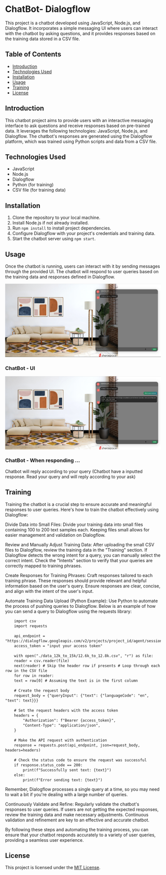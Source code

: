 # ChatBot- Dialogflow

This project is a chatbot developed using JavaScript, Node.js, and Dialogflow. It incorporates a simple messaging UI where users can interact with the chatbot by asking questions, and it provides responses based on the training data stored in a CSV file.

## Table of Contents

- [Introduction](#introduction)
- [Technologies Used](#technologies-used)
- [Installation](#installation)
- [Usage](#usage)
- [Training](#training)
- [License](#license)

## Introduction

This chatbot project aims to provide users with an interactive messaging interface to ask questions and receive responses based on pre-trained data. It leverages the following technologies: JavaScript, Node.js, and Dialogflow. The chatbot's responses are generated using the Dialogflow platform, which was trained using Python scripts and data from a CSV file.

## Technologies Used

- JavaScript
- Node.js
- Dialogflow
- Python (for training)
- CSV file (for training data)

## Installation

1. Clone the repository to your local machine.
2. Install Node.js if not already installed.
3. Run `npm install` to install project dependencies.
4. Configure Dialogflow with your project's credentials and training data.
5. Start the chatbot server using `npm start`.

## Usage

Once the chatbot is running, users can interact with it by sending messages through the provided UI. The chatbot will respond to user queries based on the training data and responses defined in Dialogflow.

![Project Image 1](/client//img/Ui.PNG)

<h3> ChatBot - UI</h3>

![Project Image 2](./client/img/response.PNG)

<h3> ChatBot - When responding ...</h3>
Chatbot will reply according to your query (Chatbot have a inputted response. Read your query and will reply according to your ask)

## Training

Training the chatbot is a crucial step to ensure accurate and meaningful responses to user queries. Here's how to train the chatbot effectively using Dialogflow:

Divide Data into Small Files:
Divide your training data into small files containing 100 to 200 text samples each. Keeping files small allows for easier management and validation on Dialogflow.

Review and Manually Adjust Training Data:
After uploading the small CSV files to Dialogflow, review the training data in the "Training" section. If Dialogflow detects the wrong intent for a query, you can manually select the correct intent. Check the "Intents" section to verify that your queries are correctly mapped to training phrases.

Create Responses for Training Phrases:
Craft responses tailored to each training phrase. These responses should provide relevant and helpful information based on the user's query. Ensure responses are clear, concise, and align with the intent of the user's input.

Automate Training Data Upload (Python Example):
Use Python to automate the process of pushing queries to Dialogflow. Below is an example of how you can send a query to Dialogflow using the requests library:

        import csv
        import requests

        api_endpoint = "https://dialogflow.googleapis.com/v2/projects/project_id/agent/sessions/kk:detectIntent"
        access_token = "input your access token"

        with open("./data_12k_to_15k/12.6k_to_12.8k.csv", "r") as file:
        reader = csv.reader(file)
        next(reader) # Skip the header row if presents # Loop through each row in the CSV file
        for row in reader:
        text = row[0] # Assuming the text is in the first column

        # Create the request body
        request_body = {"queryInput": {"text": {"languageCode": "en", "text": text}}}

        # Set the request headers with the access token
        headers = {
            "Authorization": f"Bearer {access_token}",
            "Content-Type": "application/json",
        }

        # Make the API request with authentication
        response = requests.post(api_endpoint, json=request_body, headers=headers)

        # Check the status code to ensure the request was successful
        if response.status_code == 200:
            print(f"Successfully sent text: {text}")
        else:
            print(f"Error sending text: {text}")

Remember, Dialogflow processes a single query at a time, so you may need to wait a bit if you're dealing with a large number of queries.

Continuously Validate and Refine:
Regularly validate the chatbot's responses to user queries. If users are not getting the expected responses, review the training data and make necessary adjustments. Continuous validation and refinement are key to an effective and accurate chatbot.

By following these steps and automating the training process, you can ensure that your chatbot responds accurately to a variety of user queries, providing a seamless user experience.

## License

This project is licensed under the [MIT License](LICENSE).
